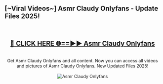 <h2>[~Viral Videos~] Asmr Claudy Onlyfans - Update Files 2025!</h2>
<br>
<div align="center">
<h2><a href="https://betterlinks.top/A2PfLJ" rel="nofollow">🔴 CLICK HERE 🌐==►► Asmr Claudy Onlyfans</a></h2>
<br>
Get Asmr Claudy Onlyfans and all content. Now you can access all videos and pictures of Asmr Claudy Onlyfans. New Updated Files 2025!
<br>
<br>
<a href="https://betterlinks.top/A2PfLJ" rel="nofollow" data-target="animated-image.originalLink"><img src="https://i.ibb.co.com/WyWwxjT/player-gif2.gif" alt="Asmr Claudy Onlyfans" style="max-width: 100%; display: inline-block;" data-target="animated-image.originalImage"></a>
</div>
<br>
